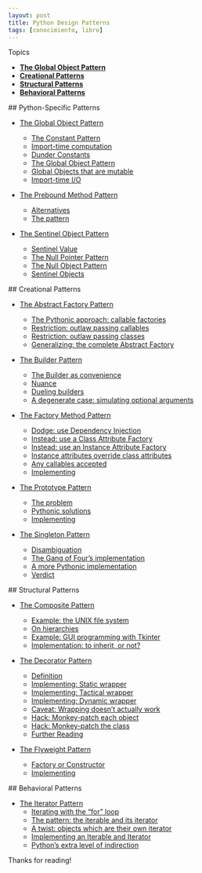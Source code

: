 ```yaml
---
layout: post
title: Python Design Patterns
tags: [conocimiento, libro]
---
```


<!--Resumen-->

Topics 

- [**The Global Object Pattern**](#1)
- [**Creational Patterns**](#2)
- [**Structural Patterns**](#3)
- [**Behavioral Patterns**](#4)


<div id="1"> </div>
## Python-Specific Patterns

- [The Global Object Pattern](https://python-patterns.guide/python/module-globals/)
    - [The Constant Pattern](https://python-patterns.guide/python/module-globals/#the-constant-pattern)
    - [Import-time computation](https://python-patterns.guide/python/module-globals/#import-time-computation)
    - [Dunder Constants](https://python-patterns.guide/python/module-globals/#dunder-constants)
    - [The Global Object Pattern](https://python-patterns.guide/python/module-globals/#id1)
    - [Global Objects that are mutable](https://python-patterns.guide/python/module-globals/#global-objects-that-are-mutable)
    - [Import-time I/O](https://python-patterns.guide/python/module-globals/#import-time-i-o)


- [The Prebound Method Pattern](https://python-patterns.guide/python/prebound-methods/)
    - [Alternatives](https://python-patterns.guide/python/prebound-methods/#alternatives)
    - [The pattern](https://python-patterns.guide/python/prebound-methods/#the-pattern)

- [The Sentinel Object Pattern](https://python-patterns.guide/python/sentinel-object/)
    - [Sentinel Value](https://python-patterns.guide/python/sentinel-object/#sentinel-value)
    - [The Null Pointer Pattern](https://python-patterns.guide/python/sentinel-object/#the-null-pointer-pattern)
    - [The Null Object Pattern](https://python-patterns.guide/python/sentinel-object/#the-null-object-pattern)
    - [Sentinel Objects](https://python-patterns.guide/python/sentinel-object/#sentinel-objects)
   
<div id="2"> </div>
## Creational Patterns

- [The Abstract Factory Pattern](https://python-patterns.guide/gang-of-four/abstract-factory/)
    - [The Pythonic approach: callable factories](https://python-patterns.guide/gang-of-four/abstract-factory/#the-pythonic-approach-callable-factories)
    - [Restriction: outlaw passing callables](https://python-patterns.guide/gang-of-four/abstract-factory/#restriction-outlaw-passing-callables)
    - [Restriction: outlaw passing classes](https://python-patterns.guide/gang-of-four/abstract-factory/#restriction-outlaw-passing-classes)
    - [Generalizing: the complete Abstract Factory](https://python-patterns.guide/gang-of-four/abstract-factory/#generalizing-the-complete-abstract-factory)

- [The Builder Pattern](https://python-patterns.guide/gang-of-four/builder/)
    - [The Builder as convenience](https://python-patterns.guide/gang-of-four/builder/#the-builder-as-convenience)
    - [Nuance](https://python-patterns.guide/gang-of-four/builder/#nuance)
    - [Dueling builders](https://python-patterns.guide/gang-of-four/builder/#dueling-builders)
    - [A degenerate case: simulating optional arguments](https://python-patterns.guide/gang-of-four/builder/#a-degenerate-case-simulating-optional-arguments)

- [The Factory Method Pattern](https://python-patterns.guide/gang-of-four/factory-method/)
    - [Dodge: use Dependency Injection](https://python-patterns.guide/gang-of-four/factory-method/#dodge-use-dependency-injection)
    - [Instead: use a Class Attribute Factory](https://python-patterns.guide/gang-of-four/factory-method/#instead-use-a-class-attribute-factory)
    - [Instead: use an Instance Attribute Factory](https://python-patterns.guide/gang-of-four/factory-method/#instead-use-an-instance-attribute-factory)
    - [Instance attributes override class attributes](https://python-patterns.guide/gang-of-four/factory-method/#instance-attributes-override-class-attributes)
    - [Any callables accepted](https://python-patterns.guide/gang-of-four/factory-method/#any-callables-accepted)
    - [Implementing](https://python-patterns.guide/gang-of-four/factory-method/#implementing)

- [The Prototype Pattern](https://python-patterns.guide/gang-of-four/prototype/)
    - [The problem](https://python-patterns.guide/gang-of-four/prototype/#the-problem)
    - [Pythonic solutions](https://python-patterns.guide/gang-of-four/prototype/#pythonic-solutions)
    - [Implementing](https://python-patterns.guide/gang-of-four/prototype/#implementing)

- [The Singleton Pattern](https://python-patterns.guide/gang-of-four/singleton/)
    - [Disambiguation](https://python-patterns.guide/gang-of-four/singleton/#disambiguation)
    - [The Gang of Four’s implementation](https://python-patterns.guide/gang-of-four/singleton/#the-gang-of-fours-implementation)
    - [A more Pythonic implementation](https://python-patterns.guide/gang-of-four/singleton/#a-more-pythonic-implementation)
    - [Verdict](https://python-patterns.guide/gang-of-four/singleton/#verdict)
    
<div id="3"> </div>
## Structural Patterns

- [The Composite Pattern](https://python-patterns.guide/gang-of-four/composite/)
    - [Example: the UNIX file system](https://python-patterns.guide/gang-of-four/composite/#example-the-unix-file-system)
    - [On hierarchies](https://python-patterns.guide/gang-of-four/composite/#on-hierarchies)
    - [Example: GUI programming with Tkinter](https://python-patterns.guide/gang-of-four/composite/#example-gui-programming-with-tkinter)
    - [Implementation: to inherit, or not?](https://python-patterns.guide/gang-of-four/composite/#implementation-to-inherit-or-not)

- [The Decorator Pattern](https://python-patterns.guide/gang-of-four/decorator-pattern/)
    - [Definition](https://python-patterns.guide/gang-of-four/decorator-pattern/#definition)
    - [Implementing: Static wrapper](https://python-patterns.guide/gang-of-four/decorator-pattern/#implementing-static-wrapper)
    - [Implementing: Tactical wrapper](https://python-patterns.guide/gang-of-four/decorator-pattern/#implementing-tactical-wrapper)
    - [Implementing: Dynamic wrapper](https://python-patterns.guide/gang-of-four/decorator-pattern/#implementing-dynamic-wrapper)
    - [Caveat: Wrapping doesn’t actually work](https://python-patterns.guide/gang-of-four/decorator-pattern/#caveat-wrapping-doesnt-actually-work)
    - [Hack: Monkey-patch each object](https://python-patterns.guide/gang-of-four/decorator-pattern/#hack-monkey-patch-each-object)
    - [Hack: Monkey-patch the class](https://python-patterns.guide/gang-of-four/decorator-pattern/#hack-monkey-patch-the-class)
    - [Further Reading](https://python-patterns.guide/gang-of-four/decorator-pattern/#further-reading)

- [The Flyweight Pattern](https://python-patterns.guide/gang-of-four/flyweight/)
    - [Factory or Constructor](https://python-patterns.guide/gang-of-four/flyweight/#factory-or-constructor)
    - [Implementing](https://python-patterns.guide/gang-of-four/flyweight/#implementing)
    
<div id="4"> </div>
## Behavioral Patterns

- [The Iterator Pattern](https://python-patterns.guide/gang-of-four/iterator/)
    - [Iterating with the “for” loop](https://python-patterns.guide/gang-of-four/iterator/#iterating-with-the-for-loop)
    - [The pattern: the iterable and its iterator](https://python-patterns.guide/gang-of-four/iterator/#the-pattern-the-iterable-and-its-iterator)
    - [A twist: objects which are their own iterator](https://python-patterns.guide/gang-of-four/iterator/#a-twist-objects-which-are-their-own-iterator)
    - [Implementing an Iterable and Iterator](https://python-patterns.guide/gang-of-four/iterator/#implementing-an-iterable-and-iterator)
    - [Python’s extra level of indirection](https://python-patterns.guide/gang-of-four/iterator/#pythons-extra-level-of-indirection)

Thanks for reading!